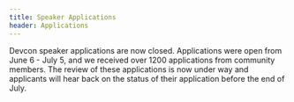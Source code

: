 ```yaml
---
title: Speaker Applications
header: Applications
---
```

Devcon speaker applications are now closed. Applications were open from June 6 - July 5, and we received over 1200 applications from community members. The review of these applications is now under way and applicants will hear back on the status of their application before the end of July.